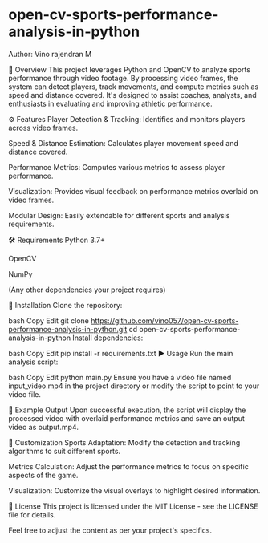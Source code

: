 # open-cv-sports-performance-analysis-in-python

Author: Vino rajendran M

📌 Overview
This project leverages Python and OpenCV to analyze sports performance through video footage. By processing video frames, the system can detect players, track movements, and compute metrics such as speed and distance covered. It's designed to assist coaches, analysts, and enthusiasts in evaluating and improving athletic performance.

⚙️ Features
Player Detection & Tracking: Identifies and monitors players across video frames.

Speed & Distance Estimation: Calculates player movement speed and distance covered.

Performance Metrics: Computes various metrics to assess player performance.

Visualization: Provides visual feedback on performance metrics overlaid on video frames.

Modular Design: Easily extendable for different sports and analysis requirements.

🛠️ Requirements
Python 3.7+

OpenCV

NumPy

(Any other dependencies your project requires)

📂 Installation
Clone the repository:

bash
Copy
Edit
git clone https://github.com/vino057/open-cv-sports-performance-analysis-in-python.git
cd open-cv-sports-performance-analysis-in-python
Install dependencies:

bash
Copy
Edit
pip install -r requirements.txt
▶️ Usage
Run the main analysis script:

bash
Copy
Edit
python main.py
Ensure you have a video file named input_video.mp4 in the project directory or modify the script to point to your video file.

🧪 Example Output
Upon successful execution, the script will display the processed video with overlaid performance metrics and save an output video as output.mp4.

🔧 Customization
Sports Adaptation: Modify the detection and tracking algorithms to suit different sports.

Metrics Calculation: Adjust the performance metrics to focus on specific aspects of the game.

Visualization: Customize the visual overlays to highlight desired information.

📄 License
This project is licensed under the MIT License - see the LICENSE file for details.

Feel free to adjust the content as per your project's specifics.
